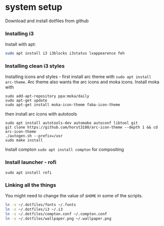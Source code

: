 # system setup

Download and install dotfiles from github

### Installing i3

Install with apt:

```bash
sudo apt install i3 i3blocks i3status lxappearence feh
```

### Installing clean i3 styles

Installing icons and styles - first install arc theme with `sudo apt install arc-theme`. Arc theme also wants the arc icons and moka icons. Install moka with 

```
sudo add-apt-repository ppa:moka/daily
sudo apt-get update
sudo apt-get install moka-icon-theme faba-icon-theme
```

then install arc icons with autotools

```
sudo apt install autotools-dev automake autoconf libtool git
git clone https://github.com/horst3180/arc-icon-theme --depth 1 && cd arc-icon-theme
./autogen.sh --prefix=/usr
sudo make install
```

Install compton `sudo apt install compton` for compositing

### Install launcher - rofi

`sudo apt install rofi`

### Linking all the things

You might need to change the value of `$HOME` in some of the scripts.

```bash
ln -s ~/.dotfiles/fonts ~/.fonts
ln -s ~/.dotfiles/i3 ~/.i3
ln -s ~/.dotfiles/compton.conf ~/.compton.conf
ln -s ~/.dotfiles/wallpaper.png ~/.wallpaper.png
```

